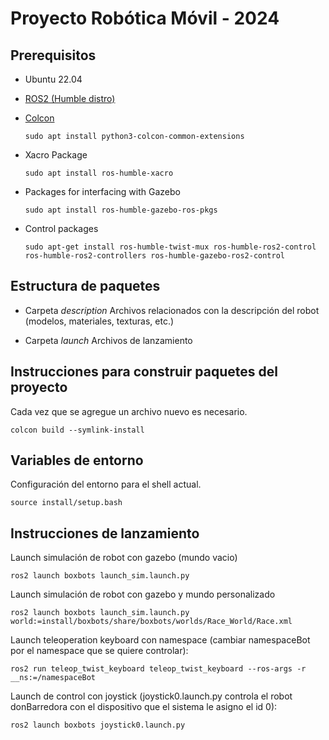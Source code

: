 # Proyecto Robótica Móvil - 2024

## Prerequisitos
- Ubuntu 22.04
- [ROS2 (Humble distro)](https://docs.ros.org/en/humble/Installation/Ubuntu-Install-Debians.html)
- [Colcon](https://docs.ros.org/en/humble/Tutorials/Beginner-Client-Libraries/Colcon-Tutorial.html)

    ```
    sudo apt install python3-colcon-common-extensions
    ```
- Xacro Package

    ```
    sudo apt install ros-humble-xacro
    ```
- Packages for interfacing with Gazebo
    ```
    sudo apt install ros-humble-gazebo-ros-pkgs
    ```
- Control packages
    ```
    sudo apt-get install ros-humble-twist-mux ros-humble-ros2-control ros-humble-ros2-controllers ros-humble-gazebo-ros2-control  
    ```

## Estructura de paquetes

- Carpeta *description*
Archivos relacionados con la descripción del robot (modelos, materiales, texturas, etc.)


- Carpeta *launch*
Archivos de lanzamiento


## Instrucciones para construir paquetes del proyecto
Cada vez que se agregue un archivo nuevo es necesario.

```   
colcon build --symlink-install
```    

## Variables de entorno
Configuración del entorno para el shell actual.

```    
source install/setup.bash
```

## Instrucciones de lanzamiento

Launch simulación de robot con gazebo (mundo vacio)
```    
ros2 launch boxbots launch_sim.launch.py
```

Launch simulación de robot con gazebo y mundo personalizado
```
ros2 launch boxbots launch_sim.launch.py world:=install/boxbots/share/boxbots/worlds/Race_World/Race.xml
```

Launch teleoperation keyboard con namespace (cambiar namespaceBot por el namespace que se quiere controlar):
```    
ros2 run teleop_twist_keyboard teleop_twist_keyboard --ros-args -r __ns:=/namespaceBot
```    

Launch de control con joystick (joystick0.launch.py controla el robot donBarredora con el dispositivo que el sistema le asigno el id 0):
```  
ros2 launch boxbots joystick0.launch.py
```  
